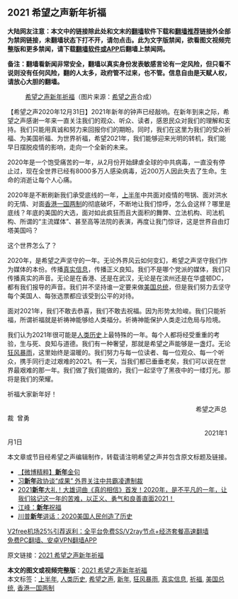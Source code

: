  <h2>2021 希望之声新年祈福</h2> <p class="notice"><b>大陆网友注意：本文中的链接除此处和文末的<a href="https://github.com/bannedbook/fanqiang" >翻墙</a>软件下载和<a href="https://github.com/killgcd/justmysocks/blob/master/README.md">翻墙推荐</a>链接外全部为禁网链接，未翻墙状态下打不开，请勿点击。此为文字版禁闻，欲看图文视频完整版和更多禁闻，请下载<a href="https://github.com/bannedbook/fanqiang">翻墙软件或APP</a>后翻墙上禁闻网。</p><p>备注：翻墙看新闻非常安全，翻墙以真实身份发表敏感言论有一定风险，但只看不说则没有任何风险，翻的人太多，政府管不过来，也不管。信息自由是天赋人权，请放心大胆的翻墙。</b></p>  <div class="entry"> <figure><figcaption><span class='wp_keywordlink_affiliate'><a href="https://www.soundofhope.org" title="希望之声" target="_blank">希望之声</a></span><a href="https://www.bannedbook.org/bnews/tag/%E6%96%B0%E5%B9%B4/" class="st_tag internal_tag" rel="tag" title="标签 新年 下的日志">新年</a><a href="https://www.bannedbook.org/bnews/tag/%E7%A5%88%E7%A6%8F/" class="st_tag internal_tag" rel="tag" title="标签 祈福 下的日志">祈福</a>（图片来源：<a href="https://www.bannedbook.org/bnews/tag/%e5%b8%8c%e6%9c%9b%e4%b9%8b%e5%a3%b0/" class="st_tag internal_tag" rel="tag" title="标签 希望之声 下的日志">希望之声</a>合成）</figcaption></figure> <p>【希望之声2020年12月31日】2021年新年的钟声已经敲响。在新年到来之际，希望之声感谢一年来一直关注我们的观众、听众、读者，感恩民众对我们的理解和支持。我们只能用真诚和努力来回报你们的期盼。同时，我们在这里为我们的受众祈福、为美国祈福、为世界祈福，希望2021年，我们能够迎来光明的转机，我们能早日摆脱疫情的影响，走向一个全新的未来。</p> <p>2020年是一个饱受痛苦的一年，从2月份开始肆虐全球的中共病毒，一直没有停止过，现在全世界已经有8000多万人感染病毒，近200万人因此失去了生命。生命的消逝让每个人心痛。</p> <p>2020年是不断刷新我们承受底线的一年，<a href="https://www.bannedbook.org/bnews/tag/%E4%B8%8A%E5%8D%8A%E5%B9%B4/" class="st_tag internal_tag" rel="tag" title="标签 上半年 下的日志">上半年</a>中共面对疫情的甩锅、面对洪水的无情、对面<a href="https://www.bannedbook.org/bnews/tag/%E9%A6%99%E6%B8%AF%E4%B8%80%E5%9B%BD%E4%B8%A4%E5%88%B6/" class="st_tag internal_tag" rel="tag" title="标签 香港一国两制 下的日志">香港一国两制</a>的彻底破坏，不断地让我们惊呼，怎么会这样？哪里是底线？年底的美国的大选，面对如此疯狂而且大面积的舞弊、立法机构、司法机构、所谓的“主流媒体”、甚至高等法院的表演，再度让我门惊讶，这是世界自由灯塔美国吗？</p> <p>这个世界怎么了？</p>  <p>2020年，是希望之声坚守的一年。无论外界风云如何变幻，希望之声坚守我们作为媒体的本份。传播<a href="https://www.bannedbook.org/bnews/tag/%E7%9C%9F%E5%AE%9E%E4%BF%A1%E6%81%AF/" class="st_tag internal_tag" rel="tag" title="标签 真实信息 下的日志">真实信息</a>，传播正义良知。我们不是哪个党派的媒体，我们只传播真实的声音。无论是在香港、还是在武汉，无论是在滨州还是在华盛顿DC，都有我们报导的声音。我们并不坚持谁一定要来做<a href="https://www.bannedbook.org/bnews/tag/%e7%be%8e%e5%9b%bd%e6%80%bb%e7%bb%9f/" class="st_tag internal_tag" rel="tag" title="标签 美国总统 下的日志">美国总统</a>，但是我们努力去坚守每个美国人、每张选票都应该受到公平的对待。</p> <p>面对2021年，我们不敢去恭喜，我们不敢去祝福。因为形势太险峻。我们只能祈福，所谓祈福就是祈祷神能够给人类福分。祈祷神能保护人类走过危局与险境。</p> <p>我们认为2021年很可能是<span class='wp_keywordlink'><a href="https://www.bannedbook.org/forum3/topic1750.html" title="考古学禁区-被掩藏的人类历史" target="_blank">人类历史</a></span>上最特殊的一年。每个人都将经受重重的考验，生与死、良知与道德。我们有一种奢望，那就是希望之声能够是一盏灯。无论<a href="https://www.bannedbook.org/bnews/tag/%E7%8B%82%E9%A3%8E%E6%9A%B4%E9%9B%A8/" class="st_tag internal_tag" rel="tag" title="标签 狂风暴雨 下的日志">狂风暴雨</a>，这里始终是温暖的。我们努力与每一位读者、每一位观众、每一个听众，携手同行走过艰难的2021。有一天，当我们都已垂垂老矣，我们可以说在世界最艰难的那一年。我们做了我们能做的，我们一起坚守了黑夜中的一缕灯光。那将是我们的荣耀。</p> <p>祈福大家新年好！</p>  <p>                                                                                                            希望之声总裁  曾勇</p> <p>                                                                                                                 2021年1月1日</p> <p>本文章或节目经希望之声编辑制作，转载请注明希望之声并包含原文标题及链接。</p> <ul class='op-related-articles' title='相关阅读'> <li><a href='https://www.bannedbook.org/bnews/comments/20210101/1459005.html' target='_blank'>【微博精粹】<b>新年</b>金句</a></li> <li><a href='https://www.bannedbook.org/bnews/cbnews/20210101/1458983.html' target='_blank'>习<b>新年</b>政协谈“成果” 外界关注中共霸凌遭制裁</a></li> <li><a href='https://www.bannedbook.org/bnews/cbnews/20210101/1458981.html' target='_blank'>2021<b>新年</b>大礼！大雄词曲《真的相信》首发！2020年，是不平凡的一年，让我们铭记这一年的苦难，以正义、勇气和良善直面2021！</a></li> <li><a href='https://www.bannedbook.org/bnews/cbnews/20210101/1458980.html' target='_blank'>江峰：<b>新年</b>祝福</a></li> <li><a href='https://www.bannedbook.org/bnews/comments/20210101/1458973.html' target='_blank'>川普<b>新年</b>讲话：2020美国人民创造了历史</a></li> </ul> <p class="texttj"> <a href="https://www.bannedbook.org/forum23/topic22702.html" target="_blank">V2free机场25%引荐返利：全平台免费SS/V2ray节点+经济套餐高速翻墙</a><br/> <a href="https://github.com/bannedbook/fanqiang/wiki/%E7%A6%81%E9%97%BB%E7%BD%91%E5%AE%89%E5%8D%93%E7%BF%BB%E5%A2%99%E6%96%B0%E9%97%BBAPP" target="_blank">免费PC翻墙、安卓VPN翻墙APP</a></p><p>原文链接：<a class="src_link"  href="https://www.soundofhope.org/post/459284" target="_blank">2021 希望之声新年祈福</a></p> <a name='sharetosocial'></a>       <div><b>本文的图文或视频完整版</b>：<a href='https://www.bannedbook.org/bnews/comments/20210101/1459021.html'>2021 希望之声新年祈福</a></div>  </div><!--END ENTRY--> <div class="postfooter"> <div>本文标签：<a href="https://www.bannedbook.org/bnews/tag/%E4%B8%8A%E5%8D%8A%E5%B9%B4/" rel="tag">上半年</a>, <a href="https://www.bannedbook.org/bnews/tag/%E4%BA%BA%E7%B1%BB%E5%8E%86%E5%8F%B2/" rel="tag">人类历史</a>, <a href="https://www.bannedbook.org/bnews/tag/%e5%b8%8c%e6%9c%9b%e4%b9%8b%e5%a3%b0/" rel="tag">希望之声</a>, <a href="https://www.bannedbook.org/bnews/tag/%E6%96%B0%E5%B9%B4/" rel="tag">新年</a>, <a href="https://www.bannedbook.org/bnews/tag/%E7%8B%82%E9%A3%8E%E6%9A%B4%E9%9B%A8/" rel="tag">狂风暴雨</a>, <a href="https://www.bannedbook.org/bnews/tag/%E7%9C%9F%E5%AE%9E%E4%BF%A1%E6%81%AF/" rel="tag">真实信息</a>, <a href="https://www.bannedbook.org/bnews/tag/%E7%A5%88%E7%A6%8F/" rel="tag">祈福</a>, <a href="https://www.bannedbook.org/bnews/tag/%e7%be%8e%e5%9b%bd%e6%80%bb%e7%bb%9f/" rel="tag">美国总统</a>, <a href="https://www.bannedbook.org/bnews/tag/%E9%A6%99%E6%B8%AF%E4%B8%80%E5%9B%BD%E4%B8%A4%E5%88%B6/" rel="tag">香港一国两制</a></div>  </div><!--END POSTFOOTER--> 